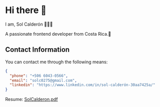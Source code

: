 # Hi there 👋
I am, Sol Calderón 👩🏻‍💻

A passionate frontend developer from Costa Rica.📲

## Contact Information

You can contact me through the following means:

```json
{
  "phone": "+506 6043-0566",
  "email": "solc0275@gmail.com",
  "linkedin": "https://www.linkedin.com/in/sol-calderón-30aa7425a/"
}

```
Resume:
[SolCalderon.pdf](https://github.com/sol1217/sol1217/files/15279273/SolCalderon.pdf)


